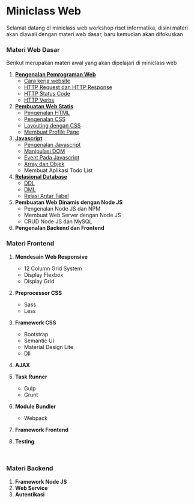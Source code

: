 # Miniclass Web 

Selamat datang di miniclass web workshop riset informatika, 
disini materi akan diawali dengan materi web dasar, baru kemudian akan difokuskan 

### Materi Web Dasar

Berikut merupakan materi awal yang akan dipelajari di miniclass web

1. [**Pengenalan Pemrograman Web**](dasar/topik1/README.md)
   - [Cara kerja website](dasar/topik1/cara-kerja-website.md)
   - [HTTP Request dan HTTP Response](dasar/topik1/http-request-dan-response.md)
   - [HTTP Status Code](dasar/topik1/http-status-code.md)
   - [HTTP Verbs](dasar/topik1/http-verbs.md)
2. [**Pembuatan Web Statis**](dasar/topik2/)
   - [Pengenalan HTML](dasar/topik2/pengenalan-html.md)
   - [Pengenalan CSS](dasar/topik2/pengenalan-css.md)
   - [Layouting dengan CSS](dasar/topik2/layouting-dengan-css.md)
   - [Membuat Profile Page](dasar/topik2/membuat-profile-page.md)
3. [**Javascript**](dasar/topik3/)
   - [Pengenalan Javascript](dasar/topik3/pengenalan-javascript.md)
   - [Manipulasi DOM](dasar/topik3/manipulasi-dom.md)
   - [Event Pada Javascript](dasar/topik3/event-pada-javascript)
   - [Array dan Objek](dasar/topik3/array-dan-objek.md)
   - Membuat Aplikasi Todo List
4. [**Relasional Database**](dasar/topik4/README.md)
   - [DDL](dasar/topik4/DDL.md)
   - [DML](dasar/topik4/DML.md)
   - [Relasi Antar Tabel](dasar/topik4/relasi-antar-table.md)
5. **Pembuatan Web Dinamis dengan Node JS**
   - Pengenalan Node JS dan NPM
   - Membuat Web Server dengan Node JS
   - CRUD Node JS dan MySQL
6. **Pengenalan Backend dan Frontend**



### Materi Frontend

1. **Mendesain Web Responsive**
   - 12 Column Grid System
   - Display Flexbox
   - Display Grid
2. **Preprocessor CSS**
   - Sass
   - Less
3. **Framework CSS**
   - Bootstrap
   - Semantic UI
   - Material Design Lite
   - Dll
4. **AJAX**
5. **Task Runner**
   - Gulp
   - Grunt
6. **Module Bundler**
   - Webpack
7. **Framework Frontend**
8. **Testing**

	​	

### Materi Backend

1. **Framework Node JS**
2. **Web Service**
3. **Autentikasi**